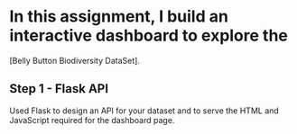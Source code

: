 # In this assignment, I build an interactive dashboard to explore the
[Belly Button Biodiversity DataSet].

## Step 1 - Flask API

Used Flask to design an API for your dataset and to serve the HTML and JavaScript required 
for the dashboard page.

